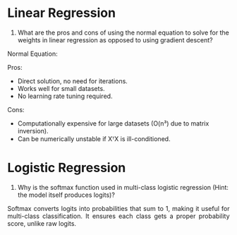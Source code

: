 # Linear Regression

1. What are the pros and cons of using the normal equation to solve for the weights in linear regression as opposed to using gradient descent?


Normal Equation:

Pros:
 - Direct solution, no need for iterations.
 - Works well for small datasets.
 - No learning rate tuning required.

Cons:
 - Computationally expensive for large datasets (O(n³) due to matrix inversion).
 - Can be numerically unstable if XᵀX is ill-conditioned.


# Logistic Regression

1. Why is the softmax function used in multi-class logistic regression (Hint: the model itself produces logits)?

<p style="text-align: justify"> Softmax converts logits into probabilities that sum to 1, making it useful for multi-class classification. It ensures each class gets a proper probability score, unlike raw logits.</p>
